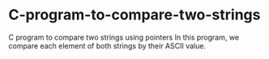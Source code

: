 # C-program-to-compare-two-strings
C program to compare two strings using pointers
In this program, we compare each element of both strings by their ASCII value. 
